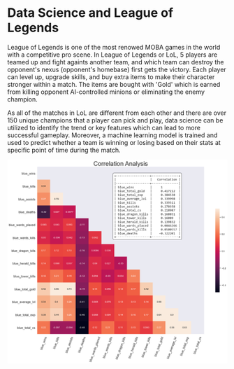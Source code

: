 # Data Science and League of Legends
League of Legends is one of the most renowed MOBA games in the world with a competitive pro scene. In League of Legends or LoL, 5 players are teamed up and fight againts another team, and which team can destroy the opponent's nexus (opponent's homebase) first gets the victory. Each player can level up, upgrade skills, and buy extra items to make their character stronger within a match. The items are bought with 'Gold' which is earned from killing opponent AI-controlled minions or eliminating the enemy champion.

As all of the matches in LoL are different from each other and there are over 150 unique champions that a player can pick and play, data science can be utilized to identify the trend or key features which can lead to more successful gameplay. Moreover, a machine learning model is trained and used to predict whether a team is winning or losing based on their stats at specific point of time during the match.

![](/images/win_corr.png)

<!-- ## Custom RL Environment with OpenAI Gym
To properly create a custom environment for single-agent RL environment, below is the list of attributes/properties that are needed to be defined to simulate the characteristics of the environment
- Environment initial condition
- Step function (how environment is affected after an agent takes an action)
- Reward function (what is the criterion to separate good actions from bad actions)
- Observation space (to what extent our agent can see)
- Action space (to what extent our agent can do)

## Case Study : SmartAC
In this mini-project, a case study of Smart airconditioner which can automatically adjust the temperature based on the current room temperature is replicated by OpenAI Gym API as above. 

For simplicity, the possible temperature range is a range of integers from 0 to 99 degrees. The optimum temperature range where the occupants will feel most comfortable is between 23-25 degrees. After each timestep, the temperature can randomly changed due to heat transfer or any other uncontrollable external factors. The goal of our SmartAC is to be able to maintain the room temperature within the optimum range.

![](/images/smart_ac.png)

Using the reward function which gives negative score when the temperature violates the optimum range, our SmartAC is trained by PPO algorithm imported from Stable-Baselines3 and the result between trained and non-trained models from multiple episodes are shown as below histogram. It can be seen that our SmartAC has successfully learn how to better maintain the temperature to reduce the number of timesteps that the temperature isn't within the proper range.

![](/images/trained_vs_non-trained.png)

Note: Huge thanks to Nicolas Renotte for such a wonderful tutorial on Reinforcement Learning with OpenAI Gym ![Reinforcement Learning in 3 Hours | Full Course using Python](https://youtu.be/Mut_u40Sqz4) -->
